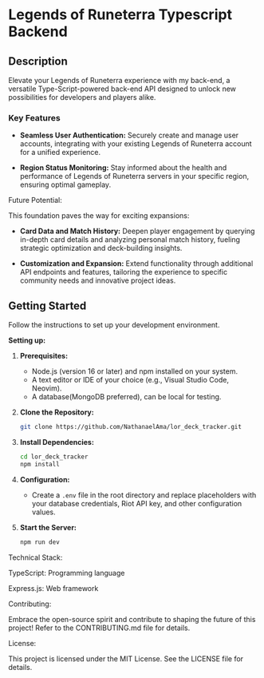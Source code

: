 # Legends of Runeterra Typescript Backend

## Description

Elevate your Legends of Runeterra experience with my back-end, a versatile Type-Script-powered back-end API designed to unlock new possibilities for developers and players alike.

### Key Features

- **Seamless User Authentication:** Securely create and manage user accounts, integrating with your existing Legends of Runeterra account for a unified experience.

- **Region Status Monitoring:** Stay informed about the health and performance of Legends of Runeterra servers in your specific region, ensuring optimal gameplay.

Future Potential:

This foundation paves the way for exciting expansions:

- **Card Data and Match History:** Deepen player engagement by querying in-depth card details and analyzing personal match history, fueling strategic optimization and deck-building insights.

- **Customization and Expansion:** Extend functionality through additional API endpoints and features, tailoring the experience to specific community needs and innovative project ideas.

## Getting Started

Follow the instructions to set up your development environment.

**Setting up:**

1. **Prerequisites:**
   - Node.js (version 16 or later) and npm installed on your system.
   - A text editor or IDE of your choice (e.g., Visual Studio Code, Neovim).
   - A database(MongoDB preferred), can be local for testing.
2. **Clone the Repository:**

   ```bash
   git clone https://github.com/NathanaelAma/lor_deck_tracker.git

   ```

3. **Install Dependencies:**

   ```bash
   cd lor_deck_tracker
   npm install

   ```

4. **Configuration:**
   - Create a `.env` file in the root directory and replace placeholders with your database credentials, Riot API key, and other configuration values.
5. **Start the Server:**

   ```bash
   npm run dev

   ```

Technical Stack:

TypeScript: Programming language

Express.js: Web framework

Contributing:

Embrace the open-source spirit and contribute to shaping the future of this project! Refer to the CONTRIBUTING.md file for details.

License:

This project is licensed under the MIT License. See the LICENSE file for details.
